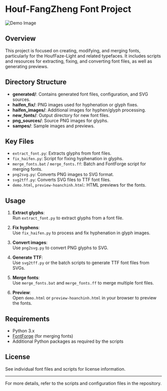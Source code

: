 # Houf-FangZheng Font Project

![Demo Image](./sampes/demo.png)

## Overview

This project is focused on creating, modifying, and merging fonts, particularly for the HoufFaze-Light and related typefaces. It includes scripts and resources for extracting, fixing, and converting font files, as well as generating previews.

## Directory Structure

- **generated/**: Contains generated font files, configuration, and SVG sources.
- **haifen_fix/**: PNG images used for hyphenation or glyph fixes.
- **haifen_images/**: Additional images for hyphen/glyph processing.
- **new_fonts/**: Output directory for new font files.
- **png_sources/**: Source PNG images for glyphs.
- **sampes/**: Sample images and previews.

## Key Files

- `extract_font.py`: Extracts glyphs from font files.
- `fix_haifen.py`: Script for fixing hyphenation in glyphs.
- `merge_fonts.bat` / `merge_fonts.ff`: Batch and FontForge script for merging fonts.
- `png2svg.py`: Converts PNG images to SVG format.
- `svg2tff.py`: Converts SVG files to TTF font files.
- `demo.html`, `preview-hoanchinh.html`: HTML previews for the fonts.

## Usage

1. **Extract glyphs**:  
   Run `extract_font.py` to extract glyphs from a font file.

2. **Fix hyphens**:  
   Use `fix_haifen.py` to process and fix hyphenation in glyph images.

3. **Convert images**:  
   Use `png2svg.py` to convert PNG glyphs to SVG.

4. **Generate TTF**:  
   Use `svg2tff.py` or the batch scripts to generate TTF font files from SVGs.

5. **Merge fonts**:  
   Use `merge_fonts.bat` and `merge_fonts.ff` to merge multiple font files.

6. **Preview**:  
   Open `demo.html` or `preview-hoanchinh.html` in your browser to preview the fonts.

## Requirements

- Python 3.x
- [FontForge](https://fontforge.org/) (for merging fonts)
- Additional Python packages as required by the scripts

## License

See individual font files and scripts for license information.

---

For more details, refer to the scripts and configuration files in the repository.
